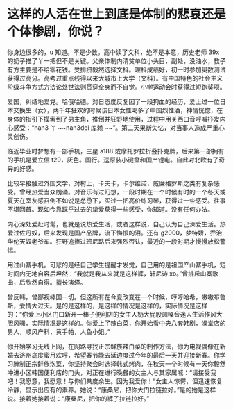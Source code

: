 # 这样的人活在世上到底是体制的悲哀还是个体惨剧，你说？

你身边很多的，u 知道。不是少数。高中读了文科，绝不是本意，历史老师 39x 的奶子推了丫一把但不是关键。父亲体制内清贫单位小头目，副处，没油水，教子有方主要是不给零花钱。受排挤毅然选择文科。理科成绩好，初一时参加奥数测试获得过高分。高考过重点线得以来大城市上大学（文科）。有中国特色的社会主义阶级斗争方式方法论处世法则贯穿全身而不自觉。小学运动会时获得过短跑奖项。

爱国，纠结地爱党。哈俄哈德。对日态度反复因了一段狗血的经历，爱上过一位日本交换生（女），两千年狂欢的时候该日本女性喝多了中国烈性酒，神情恍惚，在身体的指引下摸索到了男主角，推倒并狂野地使用，过程中用关西口音呼喊抒发内心感受：“nan3 丫 ~~nan3dei 库赖 ~~”。第二天果断失忆，对当事人造成严重心灵创伤。

临近毕业时梦想有一部手机，三星 a188 或摩托罗拉折叠扑克牌，后来第一部拥有的手机是爱立信 t29，灰色。国行。送原装小键盘和国产锂电。自此对北欧有了奇异的好感。

比较早接触过外国文学，对村上，卡夫卡，卡尔维诺，威廉格罗斯之类有复杂感受。曾经热爱当众朗诵。对音乐有过幻想，一段时期在一个时候有时的一个冬天或夏天在室友感召倒不如说是怂恿下，买过一把高价练习琴，获得过一些感受。往事不堪回首。现如今靠踩乎过去的挚爱获得一些感受，你知道。没有任何办法。

内心深处爱赶时髦，也就是说热爱生活，或者这样说，自己认为自己深爱生活。热爱过佐丹奴，后来发现是国产品牌，流下悔恨的泪。还有 g2000，梦特娇，乔治. 华伦天奴老爷车。狂野追捧过班尼路后来强烈否认，最近的一段时期才慢慢放松警惕。

用过山寨手机。可悲的是经自己学生提醒才发觉，自己用的是祖国产山寨手机，短时间内无地自容后坦然：“我就是我从来就是这样裤，轩尼诗 xo。”曾排斥山寨歌曲，后欣然自得。擅长演绎。

曾反韩，曾鄙视棒国一切。但这所有在今夏改变在一个时候，哼哼哈希，嗷嗷布鲁斯，爱情大过天。是的是这样的，是这样的情况是这样的，实际情况是这样的：“你爱上小区门口新开一棒子便利店的女主人奶大屁股圆嗓音迷人生活作风大胆风骚，实际情况是这样的。你爱上了辣白菜，你开始看中央八套韩剧，澡堂店的男人，顺风产科，黄手帕，人鱼小姐。”

你开始学习无线上网，在网路寻找正宗鲜族辣白菜的制作方法，你为电视偶像在新婚去济州岛度蜜月欢呼，希望春节能去延边度过今年的最后一天并迎接新春。你学习腌制正宗鲜族泡菜，你坚持聚会时选择韩式烤肉，在秋天一个时候有一天你毅然冲进小区韩国便利店的门头，对正在进行晚餐的女主人与其家属喊：“请接受我吧！我愿意，我愿意！与你们共度余生。因为我爱你！”女主人惊愕，但迅速恢复冷静，显示出应有的素养。她说：“康桑尼，把你大门拉链拉好。”是的她是这样说。接着她接着说：“康桑尼，把你的裤子拉链拉好。”

